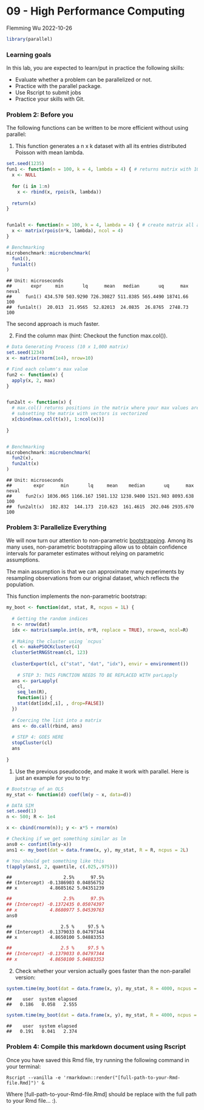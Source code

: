 09 - High Performance Computing
================
Flemming Wu
2022-10-26

``` r
library(parallel)
```

### Learning goals

In this lab, you are expected to learn/put in practice the following
skills:

-   Evaluate whether a problem can be parallelized or not.  
-   Practice with the parallel package.  
-   Use Rscript to submit jobs  
-   Practice your skills with Git.  

### Problem 2: Before you

The following functions can be written to be more efficient without
using parallel:

1.  This function generates a n x k dataset with all its entries
    distributed Poisson with mean lambda.

``` r
set.seed(1235)
fun1 <- function(n = 100, k = 4, lambda = 4) { # returns matrix with 100 (n) rows and 4 (k) columns
  x <- NULL
  
  for (i in 1:n)
    x <- rbind(x, rpois(k, lambda))
  
  return(x)
}


fun1alt <- function(n = 100, k = 4, lambda = 4) { # create matrix all at once and populate with set numbers instead of serially adding rows
  x <- matrix(rpois(n*k, lambda), ncol = 4)
}

# Benchmarking
microbenchmark::microbenchmark(
  fun1(),
  fun1alt()
)
```

    ## Unit: microseconds
    ##       expr     min       lq      mean   median       uq      max neval
    ##     fun1() 434.570 503.9290 726.30827 511.8385 565.4490 18741.66   100
    ##  fun1alt()  20.013  21.9565  52.82013  24.0835  26.8765  2748.73   100

The second approach is much faster.

2.  Find the column max (hint: Checkout the function max.col()).

``` r
# Data Generating Process (10 x 1,000 matrix)
set.seed(1234)
x <- matrix(rnorm(1e4), nrow=10)

# Find each column's max value
fun2 <- function(x) {
  apply(x, 2, max)
}


fun2alt <- function(x) {
  # max.col() returns positions in the matrix where your max values are, works on rows so need to transpose matrix
  # subsetting the matrix with vectors is vectorized
  x[cbind(max.col(t(x)), 1:ncol(x))]
  
}


# Benchmarking
microbenchmark::microbenchmark(
  fun2(x),
  fun2alt(x)
)
```

    ## Unit: microseconds
    ##        expr      min       lq     mean    median       uq      max neval
    ##     fun2(x) 1036.065 1166.167 1501.132 1238.9400 1521.983 8093.638   100
    ##  fun2alt(x)  102.832  144.173  210.623  161.4615  202.046 2935.670   100

### Problem 3: Parallelize Everything

We will now turn our attention to non-parametric
[bootstrapping](https://en.wikipedia.org/wiki/Bootstrapping_(statistics)).
Among its many uses, non-parametric bootstrapping allow us to obtain
confidence intervals for parameter estimates without relying on
parametric assumptions.

The main assumption is that we can approximate many experiments by
resampling observations from our original dataset, which reflects the
population.

This function implements the non-parametric bootstrap:

``` r
my_boot <- function(dat, stat, R, ncpus = 1L) {
  
  # Getting the random indices
  n <- nrow(dat)
  idx <- matrix(sample.int(n, n*R, replace = TRUE), nrow=n, ncol=R)
 
  # Making the cluster using `ncpus`
  cl <- makePSOCKcluster(4)
  clusterSetRNGStream(cl, 123)
  
  clusterExport(cl, c("stat", "dat", "idx"), envir = environment())
  
    # STEP 3: THIS FUNCTION NEEDS TO BE REPLACED WITH parLapply
  ans <- parLapply(
    cl, 
    seq_len(R), 
    function(i) {
    stat(dat[idx[,i], , drop=FALSE])
  })
  
  # Coercing the list into a matrix
  ans <- do.call(rbind, ans)
  
  # STEP 4: GOES HERE
  stopCluster(cl)
  ans
  
}
```

1.  Use the previous pseudocode, and make it work with parallel. Here is
    just an example for you to try:

``` r
# Bootstrap of an OLS
my_stat <- function(d) coef(lm(y ~ x, data=d))

# DATA SIM
set.seed(1)
n <- 500; R <- 1e4

x <- cbind(rnorm(n)); y <- x*5 + rnorm(n)

# Checking if we get something similar as lm
ans0 <- confint(lm(y~x))
ans1 <- my_boot(dat = data.frame(x, y), my_stat, R = R, ncpus = 2L)

# You should get something like this
t(apply(ans1, 2, quantile, c(.025,.975)))
```

    ##                   2.5%      97.5%
    ## (Intercept) -0.1386903 0.04856752
    ## x            4.8685162 5.04351239

``` r
##                   2.5%      97.5%
## (Intercept) -0.1372435 0.05074397
## x            4.8680977 5.04539763
ans0
```

    ##                  2.5 %     97.5 %
    ## (Intercept) -0.1379033 0.04797344
    ## x            4.8650100 5.04883353

``` r
##                  2.5 %     97.5 %
## (Intercept) -0.1379033 0.04797344
## x            4.8650100 5.04883353
```

2.  Check whether your version actually goes faster than the
    non-parallel version:

``` r
system.time(my_boot(dat = data.frame(x, y), my_stat, R = 4000, ncpus = 1L))
```

    ##    user  system elapsed 
    ##   0.186   0.058   2.555

``` r
system.time(my_boot(dat = data.frame(x, y), my_stat, R = 4000, ncpus = 2L))
```

    ##    user  system elapsed 
    ##   0.191   0.041   2.374

### Problem 4: Compile this markdown document using Rscript

Once you have saved this Rmd file, try running the following command in
your terminal:

`Rscript --vanilla -e 'rmarkdown::render("[full-path-to-your-Rmd-file.Rmd]")' &`

Where \[full-path-to-your-Rmd-file.Rmd\] should be replace with the full
path to your Rmd file… :).
